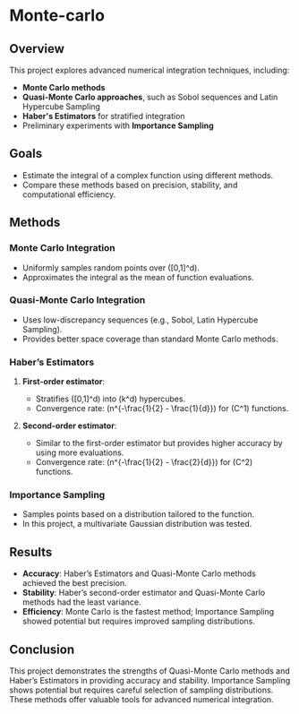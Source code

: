 # Monte-carlo

## Overview

This project explores advanced numerical integration techniques, including:

- **Monte Carlo methods**
- **Quasi-Monte Carlo approaches**, such as Sobol sequences and Latin Hypercube Sampling
- **Haber's Estimators** for stratified integration
- Preliminary experiments with **Importance Sampling**

## Goals

- Estimate the integral of a complex function using different methods.
- Compare these methods based on precision, stability, and computational efficiency.

## Methods

### Monte Carlo Integration

- Uniformly samples random points over \([0,1]^d\).
- Approximates the integral as the mean of function evaluations.

### Quasi-Monte Carlo Integration

- Uses low-discrepancy sequences (e.g., Sobol, Latin Hypercube Sampling).
- Provides better space coverage than standard Monte Carlo methods.

### Haber’s Estimators

1. **First-order estimator**:
    - Stratifies \([0,1]^d\) into \(k^d\) hypercubes.
    - Convergence rate: \(n^{-\frac{1}{2} - \frac{1}{d}}\) for \(C^1\) functions.

2. **Second-order estimator**:
    - Similar to the first-order estimator but provides higher accuracy by using more evaluations.
    - Convergence rate: \(n^{-\frac{1}{2} - \frac{2}{d}}\) for \(C^2\) functions.

### Importance Sampling

- Samples points based on a distribution tailored to the function.
- In this project, a multivariate Gaussian distribution was tested.

## Results

- **Accuracy**: Haber’s Estimators and Quasi-Monte Carlo methods achieved the best precision.
- **Stability**: Haber’s second-order estimator and Quasi-Monte Carlo methods had the least variance.
- **Efficiency**: Monte Carlo is the fastest method; Importance Sampling showed potential but requires improved sampling distributions.

## Conclusion

This project demonstrates the strengths of Quasi-Monte Carlo methods and Haber’s Estimators in providing accuracy and stability. Importance Sampling shows potential but requires careful selection of sampling distributions. These methods offer valuable tools for advanced numerical integration.
